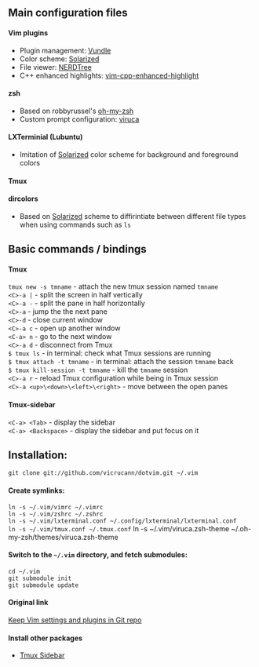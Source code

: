 ## Main configuration files

#### Vim plugins
* Plugin management: [Vundle](https://github.com/VundleVim/Vundle.vim)
* Color scheme: [Solarized](https://github.com/altercation/vim-colors-solarized)
* File viewer: [NERDTree](https://github.com/scrooloose/nerdtree)
* C++ enhanced highlights: [vim-cpp-enhanced-highlight](https://github.com/octol/vim-cpp-enhanced-highlight)

#### zsh
* Based on robbyrussel's [oh-my-zsh](https://github.com/robbyrussell/oh-my-zsh)  
* Custom prompt configuration: [viruca]()

#### LXTerminial (Lubuntu)
* Imitation of [Solarized](https://github.com/altercation/vim-colors-solarized) color scheme for background and foreground colors

#### Tmux

#### dircolors
* Based on [Solarized](https://github.com/altercation/vim-colors-solarized) scheme to diffirintiate between different file types when using commands such as `ls`

## Basic commands / bindings

#### Tmux

`tmux new -s tmname` - attach the new tmux session named `tmname`  
`<C>-a |` - split the screen in half vertically  
`<C>-a -` - split the pane in half horizontally  
`<C>-a` - jump the the next pane  
`<C>-d` - close current window  
`<C>-a c` - open up another window  
`<C-a> n` - go to the next window  
`<C>-a d` - disconnect from Tmux  
`$ tmux ls` - in terminal: check what Tmux sessions are running  
`$ tmux attach -t tmname` - in terminal: attach the session `tmname` back  
`$ tmux kill-session -t tmname` - kill the `tmname` session  
`<C>-a r` - reload Tmux configuration while being in Tmux session  
`<C>-a <up>\<down>\<left>\<right>` - move between the open panes  

#### Tmux-sidebar

`<C-a> <Tab>` - display the sidebar  
`<C-a> <Backspace>` - display the sidebar and put focus on it  

## Installation:  

`git clone git://github.com/vicrucann/dotvim.git ~/.vim`

#### Create symlinks:  

`ln -s ~/.vim/vimrc ~/.vimrc`  
`ln -s ~/.vim/zshrc ~/.zshrc`  
`ln -s ~/.vim/lxterminal.conf ~/.config/lxterminal/lxterminal.conf`  
`ln -s ~/.vim/tmux.conf ~/.tmux.conf`
ln -s ~/.vim/viruca.zsh-theme ~/.oh-my-zsh/themes/viruca.zsh-theme

#### Switch to the `~/.vim` directory, and fetch submodules:

`cd ~/.vim`  
`git submodule init`  
`git submodule update`

#### Original link  

[Keep Vim settings and plugins in Git repo](http://dudarev.com/blog/keep-vim-settings-and-plugins-in-git-repo/)

#### Install other packages  

* [Tmux Sidebar](https://github.com/tmux-plugins/tmux-sidebar)

